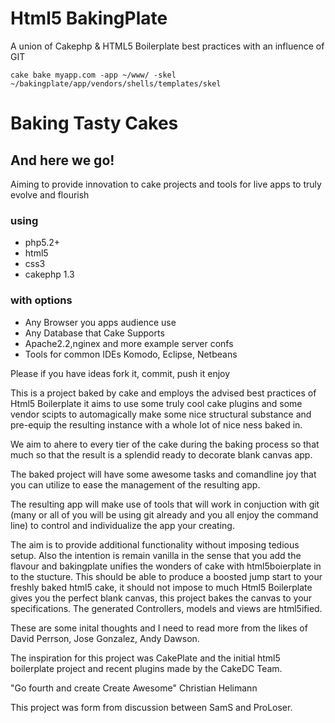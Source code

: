 # Html5 BakingPlate

A union of Cakephp & HTML5 Boilerplate best practices with an influence of GIT


    cake bake myapp.com -app ~/www/ -skel ~/bakingplate/app/vendors/shells/templates/skel


# Baking Tasty Cakes
## And here we go!

Aiming to provide innovation to cake projects and tools for live apps to truly evolve and flourish

### using

* php5.2+
* html5
* css3
* cakephp 1.3

### with options

* Any Browser you apps audience use
* Any Database that Cake Supports
* Apache2.2,nginex and more example server confs
* Tools for common IDEs Komodo, Eclipse, Netbeans

Please if you have ideas fork it, commit, push it enjoy

This is a project baked by cake and employs the advised best practices of Html5 Boilerplate it aims to use some truly cool cake plugins and some vendor scipts to automagically make some nice structural substance and pre-equip the resulting instance with a whole lot of nice ness baked in.

We aim to ahere to every tier of the cake during the baking process so that much so that the result is a splendid ready to decorate blank canvas app.

The baked project will have some awesome tasks and comandline joy that you can utilize to ease the management of the resulting app.

The resulting app will make use of tools that will work in conjuction with git (many or all of you will be using git already and you all enjoy the command line) to control and individualize the app your creating.

The aim is to provide additional functionality without imposing tedious setup. Also the intention is remain vanilla in the sense that you add the flavour and bakingplate unifies the wonders of cake with html5boierplate in to the stucture. This should be able to produce a boosted jump start to your freshly baked html5 cake, it should not impose to much Html5 Boilerplate gives you the perfect blank canvas, this project bakes the canvas to your specifications. The generated Controllers, models and views are html5ified.

These are some inital thoughts and I need to read more from the likes of David Perrson, Jose Gonzalez, Andy Dawson.

The inspiration for this project was CakePlate and the initial html5 boilerplate project and recent plugins made by the CakeDC Team.

"Go fourth and create Create Awesome"
Christian Helimann 

This project was form from discussion between SamS and ProLoser.
